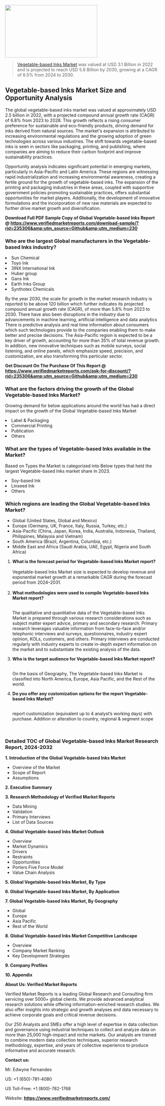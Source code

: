 <img src="https://ffe5etoiles.com/wp-content/uploads/2024/12/MST1-300x171.png" alt="" width="300" height="171" class="alignnone size-medium wp-image-20088" /><blockquote><p><p><a href="https://www.verifiedmarketreports.com/download-sample/?rid=235306&utm_source=Github&utm_medium=230" target="_blank">Vegetable-based Inks Market</a> was valued at USD 3.1 Billion in 2022 and is projected to reach USD 5.8 Billion by 2030, growing at a CAGR of 8.5% from 2024 to 2030.</p></blockquote><p><h2>Vegetable-based Inks Market Size and Opportunity Analysis</h2><p>The global vegetable-based inks market was valued at approximately USD 2.5 billion in 2022, with a projected compound annual growth rate (CAGR) of 6.8% from 2023 to 2028. This growth reflects a rising consumer preference for sustainable and eco-friendly products, driving demand for inks derived from natural sources. The market's expansion is attributed to increasing environmental regulations and the growing adoption of green technologies across various industries. The shift towards vegetable-based inks is seen in sectors like packaging, printing, and publishing, where companies are aiming to reduce their carbon footprint and improve sustainability practices.</p><p>Opportunity analysis indicates significant potential in emerging markets, particularly in Asia-Pacific and Latin America. These regions are witnessing rapid industrialization and increasing environmental awareness, creating a fertile ground for the growth of vegetable-based inks. The expansion of the printing and packaging industries in these areas, coupled with supportive government policies promoting sustainable practices, offers substantial opportunities for market players. Additionally, the development of innovative formulations and the incorporation of new raw materials are expected to further drive market growth and diversification.</p></p><p class=""><strong>Download Full PDF Sample Copy of Global Vegetable-based Inks Report @ <a href="https://www.verifiedmarketreports.com/download-sample/?rid=235306&amp;utm_source=Github&amp;utm_medium=230" target="_blank">https://www.verifiedmarketreports.com/download-sample/?rid=235306&amp;utm_source=Github&amp;utm_medium=230</a></strong></p><h3 id="" class="">Who are the largest Global manufacturers in the Vegetable-based Inks industry?</h3><p><li>Sun Chemical</li><li> Toyo Ink</li><li> 3INX International Ink</li><li> Huber group</li><li> Gans Ink</li><li> Earth Inks Group</li><li> Synthotex Chemicals</li></p><div class=""><div class="" dir="" data-message-author-role="" data-message-id="" data-message-model-slug=""><div class=""><div class=""><div class=""><div class="" dir="" data-message-author-role="" data-message-id="" data-message-model-slug=""><div class=""><div class=""><p>By the year 2030, the scale for growth in the market research industry is reported to be above 120 billion which further indicates its projected compound annual growth rate (CAGR), of more than 5.8% from 2023 to 2030. There have also been disruptions in the industry due to advancements in machine learning, artificial intelligence and data analytics There is predictive analysis and real time information about consumers which such technologies provide to the companies enabling them to make better and precise decisions. The Asia-Pacific region is expected to be a key driver of growth, accounting for more than 35% of total revenue growth. In addition, new innovative techniques such as mobile surveys, social listening, and online panels, which emphasize speed, precision, and customization, are also transforming this particular sector.</p><p><strong>Get Discount On The Purchase Of This Report @&nbsp; <a href="https://www.verifiedmarketreports.com/ask-for-discount/?rid=235306&amp;utm_source=Github&amp;utm_medium=230" target="_blank">https://www.verifiedmarketreports.com/ask-for-discount/?rid=235306&amp;utm_source=Github&amp;utm_medium=230</a></strong></p></div></div></div></div></div></div></div></div><h3 id="" class="">What are the factors driving the growth of the Global Vegetable-based Inks Market?</h3><p id="" class="">Growing demand for below applications around the world has had a direct impact on the growth of the Global Vegetable-based Inks Market</p><p id="" class=""><li>Label & Packaging</li><li> Commercial Printing</li><li> Publication</li><li> Others</li></p><h3 id="" class="">What are the types of Vegetable-based Inks available in the Market?</h3><p id="" class="">Based on Types the Market is categorized into Below types that held the largest Vegetable-based Inks market share In 2023.</p><p id="" class=""><li>Soy-based Ink</li><li> Linseed Ink</li><li> Others</li></p><h3 id="" class="">Which regions are leading the Global Vegetable-based Inks Market?</h3><ul><li>Global (United States, Global and Mexico)</li><li>Europe (Germany, UK, France, Italy, Russia, Turkey, etc.)</li><li>Asia-Pacific (China, Japan, Korea, India, Australia, Indonesia, Thailand, Philippines, Malaysia and Vietnam)</li><li>South America (Brazil, Argentina, Columbia, etc.)</li><li>Middle East and Africa (Saudi Arabia, UAE, Egypt, Nigeria and South Africa)</li></ul><p><ol><li><strong>What is the forecast period for Vegetable-based Inks Market report?<br /></strong><br /><span data-sheets-root="1" data-sheets-value="{&quot;1&quot;:2,&quot;2&quot;:&quot;XXXX size is expected to develop revenue and exponential market growth at a remarkable CAGR during the forecast period from 2024&ndash;2030.&quot;}" data-sheets-userformat="{&quot;2&quot;:12674,&quot;4&quot;:{&quot;1&quot;:2,&quot;2&quot;:16776960},&quot;10&quot;:2,&quot;11&quot;:0,&quot;15&quot;:&quot;Arial&quot;,&quot;16&quot;:12}">Vegetable-based Inks Market size is expected to develop revenue and exponential market growth at a remarkable CAGR during the forecast period from 2024&ndash;2031.</span><br /><br /></li><li><strong>What methodologies were used to compile Vegetable-based Inks Market report?<br /><br /></strong><p>The qualitative and quantitative data of the&nbsp;Vegetable-based Inks Market is prepared through various research considerations such as subject matter expert advice, primary and secondary research. Primary research leverages valuable information from face-to-face and/or telephonic interviews and surveys, questionnaires, industry expert opinion, KOLs, customers, and others. Primary interviews are conducted regularly with industry experts to create in-depth expert information on the market and to substantiate the existing analysis of the data.&nbsp;</p></li><li><strong>Who is the target audience for Vegetable-based Inks Market report?<br /><br /></strong><p>On the basis of Geography, The&nbsp;Vegetable-based Inks Market is classified into North America, Europe, Asia Pacific, and the Rest of the world.</p></li><li><strong>Do you offer any customization options for the report Vegetable-based Inks Market?<br /><br /></strong><p>report customization (equivalent up to 4 analyst&rsquo;s working days) with purchase. Addition or alteration to country, regional &amp; segment scope</p><p>&nbsp;</p></li></ol></p><h3 id="" class="">Detailed TOC of Global Vegetable-based Inks Market Research Report, 2024-2032</h3><p id="" class=""><strong>1. Introduction of the Global Vegetable-based Inks Market</strong></p><ul><li>Overview of the Market</li><li>Scope of Report</li><li>Assumptions</li></ul><p id="" class=""><strong>2. Executive Summary</strong></p><p id="" class=""><strong>3. Research Methodology of&nbsp;Verified Market Reports</strong></p><ul><li>Data Mining</li><li>Validation</li><li>Primary Interviews</li><li>List of Data Sources</li></ul><p id="" class=""><strong>4. Global Vegetable-based Inks Market Outlook</strong></p><ul><li>Overview</li><li>Market Dynamics</li><li>Drivers</li><li>Restraints</li><li>Opportunities</li><li>Porters Five Force Model</li><li>Value Chain Analysis</li></ul><p id="" class=""><strong>5. Global Vegetable-based Inks Market, By&nbsp;Type</strong></p><p id="" class=""><strong>6. Global Vegetable-based Inks Market, By Application</strong></p><p id="" class=""><strong>7. Global Vegetable-based Inks Market, By Geography</strong></p><ul><li>Global</li><li>Europe</li><li>Asia Pacific</li><li>Rest of the World</li></ul><p id="" class=""><strong>8. Global Vegetable-based Inks Market Competitive Landscape</strong></p><ul><li>Overview</li><li>Company Market Ranking</li><li>Key Development Strategies</li></ul><p id="" class=""><strong>9. Company Profiles</strong></p><p id="" class=""><strong>10. Appendix</strong></p><p id="" class=""><strong>About Us: Verified Market Reports</strong></p><p id="" class="">Verified Market Reports is a leading Global Research and Consulting firm servicing over 5000+ global clients. We provide advanced analytical research solutions while offering information-enriched research studies. We also offer insights into strategic and growth analyses and data necessary to achieve corporate goals and critical revenue decisions.</p><p id="" class="">Our 250 Analysts and SMEs offer a high level of expertise in data collection and governance using industrial techniques to collect and analyze data on more than 25,000 high-impact and niche markets. Our analysts are trained to combine modern data collection techniques, superior research methodology, expertise, and years of collective experience to produce informative and accurate research.</p><p id="" class=""><strong>Contact us:</strong></p><p id="" class="">Mr. Edwyne Fernandes</p><p id="" class="">US: +1 (650)-781-4080</p><p id="" class="">US Toll-Free: +1 (800)-782-1768</p><p id="" class="">Website: <a target="" data-test-app-aware-link=""><strong>https://www.verifiedmarketreports.com/</strong></a></p>
